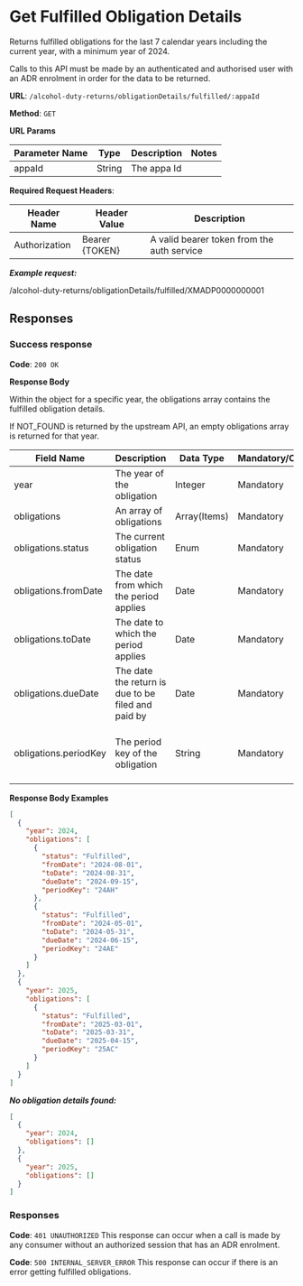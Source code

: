 # Get Fulfilled Obligation Details

Returns fulfilled obligations for the last 7 calendar years including the current year, with a minimum year of 2024.

Calls to this API must be made by an authenticated and authorised user with an ADR enrolment in order for the data to be
returned.

**URL**: `/alcohol-duty-returns/obligationDetails/fulfilled/:appaId`

**Method**: `GET`

**URL Params**

| Parameter Name | Type   | Description | Notes |
|----------------|--------|-------------|-------|
| appaId         | String | The appa Id |       |

**Required Request Headers**:

| Header Name   | Header Value   | Description                                |
|---------------|----------------|--------------------------------------------|
| Authorization | Bearer {TOKEN} | A valid bearer token from the auth service |

***Example request:***

/alcohol-duty-returns/obligationDetails/fulfilled/XMADP0000000001

## Responses

### Success response

**Code**: `200 OK`

**Response Body**

Within the object for a specific year, the obligations array contains the fulfilled obligation details.

If NOT_FOUND is returned by the upstream API, an empty obligations array is returned for that year.

| Field Name            | Description                                        | Data Type    | Mandatory/Optional | Notes                       |
|-----------------------|----------------------------------------------------|--------------|--------------------|-----------------------------|
| year                  | The year of the obligation                         | Integer      | Mandatory          |                             |
| obligations           | An array of obligations                            | Array(Items) | Mandatory          |                             |
| obligations.status    | The current obligation status                      | Enum         | Mandatory          | Fulfilled                   |
| obligations.fromDate  | The date from which the period applies             | Date         | Mandatory          | YYYY-MM-DD                  |
| obligations.toDate    | The date to which the period applies               | Date         | Mandatory          | YYYY-MM-DD                  |
| obligations.dueDate   | The date the return is due to be filed and paid by | Date         | Mandatory          | YYYY-MM-DD                  |
| obligations.periodKey | The period key of the obligation                   | String       | Mandatory          | YYAM (year, 'A', month A-L) |

**Response Body Examples**

```json
[
  {
    "year": 2024,
    "obligations": [
      {
        "status": "Fulfilled",
        "fromDate": "2024-08-01",
        "toDate": "2024-08-31",
        "dueDate": "2024-09-15",
        "periodKey": "24AH"
      },
      {
        "status": "Fulfilled",
        "fromDate": "2024-05-01",
        "toDate": "2024-05-31",
        "dueDate": "2024-06-15",
        "periodKey": "24AE"
      }
    ]
  },
  {
    "year": 2025,
    "obligations": [
      {
        "status": "Fulfilled",
        "fromDate": "2025-03-01",
        "toDate": "2025-03-31",
        "dueDate": "2025-04-15",
        "periodKey": "25AC"
      }
    ]
  }
]
```

***No obligation details found:***

```json
[
  {
    "year": 2024,
    "obligations": []
  },
  {
    "year": 2025,
    "obligations": []
  }
]
```

### Responses

**Code**: `401 UNAUTHORIZED`
This response can occur when a call is made by any consumer without an authorized session that has an ADR enrolment.

**Code**: `500 INTERNAL_SERVER_ERROR`
This response can occur if there is an error getting fulfilled obligations.
